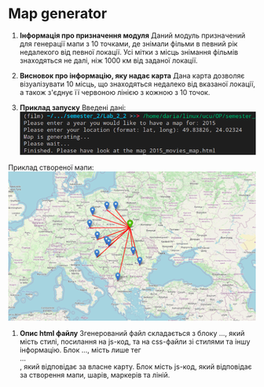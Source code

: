 # Map generator

1. **Інформація про призначення модуля**
Даний модуль призначений для генерації мапи з 10 точками, де знімали фільми в певний рік недалекого від певної локації.
Усі мітки з місць знімання фільмів знаходяться не далі, ніж 1000 км від заданої локації.

1. **Висновок про інформацію, яку надає карта**
Дана карта дозволяє візуалізувати 10 місць, що знаходяться недалеко від вказаної локації, а також з'єднує її червоною лінією з кожною з 10 точок.

1. **Приклад запуску**
Введені дані:
![Введені дані](terminal.png)

Приклад створеної мапи:
![Приклад мапи](map.png)

1. **Опис html файлу**
Згенерований файл складається з блоку <head>...</head>, який мість стилі, посилання на js-код, та на css-файли зі стилями та іншу інформацію.
Блок <body>...</body>, мість лише тег <div>...</div>, який відповідає за власне карту.
Блок <script>...</script> мість js-код, який відповідає за створення мапи, шарів, маркерів та ліній.
